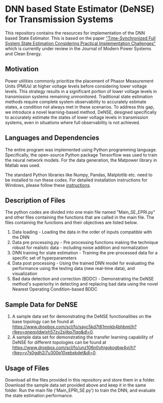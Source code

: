 # DNN based State Estimator (DeNSE) for Transmission Systems
This repository contains the resources for implementation of the DNN based State Estimator. This is based on the paper ["Time-Synchronized Full System State Estimation Considering Practical Implementation Challenges"](https://arxiv.org/abs/2212.01729) which is currently under review in the Journal of Modern Power Systems and Clean Energy.  

## Motivation
Power utilities commonly prioritize the placement of Phasor Measurement Units (PMUs) at higher voltage levels before considering lower voltage levels. This strategy results in a significant portion of lower voltage levels in transmission systems remaining unmonitored. Traditional state estimation methods require complete system observability to accurately estimate states, a condition not always met in these scenarios. To address this gap, we introduce a novel learning-based method, DeNSE, designed specifically to accurately estimate the states of lower voltage levels in transmission systems, even in situations where full observability is not achieved.
## Languages and Dependencies
The entire program was implemented using Python programming language.  Specifically, the open-source Python package Tensorflow was used to train the neural network models. For the data generation, the Matpower library in Matlab was used. 

The standard Python libraries like Numpy, Pandas, Matplotlib etc. need to be installed to run these codes. For detailed installation instructions for Windows, please follow these [instructions](https://www.tensorflow.org/install/pip#windows). 

## Description of Files
The python codes are divided into one main file named "Main_SE_EPRI.py" and other files containing the functions that are called in the main file.
The files containing the functions and their objectives are listed below.
1. Data loading - Loading the data in the order of inputs compatible with the DNN
2. Data pre processing.py - Pre processing functions making the technique robust for realistic data - including noise addition and normalization
3. DNN training for state estimation - Training the pre-processed data for a specific set of hyperparameters
4. Data post processing - Using the trained DNN model for evaluating the performance using the testing data (new real-time data), and visualization
5. Bad data detection and correction (BDDC) - Demonstrating the DeNSE method's superiority in detecting and replacing bad data using the novel Nearest Operating Condition-based BDDC

## Sample Data for DeNSE
1. A sample data set for demonstrating the DeNSE functionalities on the base topology can be found at https://www.dropbox.com/scl/fo/sayc5kd7t61mnkb4bhbml/h?rlkey=qneqvldwjxh57zv2sijbp7lqq&dl=0.
2. A sample data set for demonstrating the transfer learning capability of DeNSE for different topologies can be found at https://www.dropbox.com/scl/fo/unz106n0vhigokogbw4vj/h?rlkey=v7s0gdh2i7u300p10xebxkdet&dl=0.

## Usage of Files
Download all the files provided in this repository and store them in a folder. Download the sample data set provided above and keep it in the same folder. Run the main file ('Main_EPRI_SE.py') to train the DNN, and evaluate the state estimation performance.



